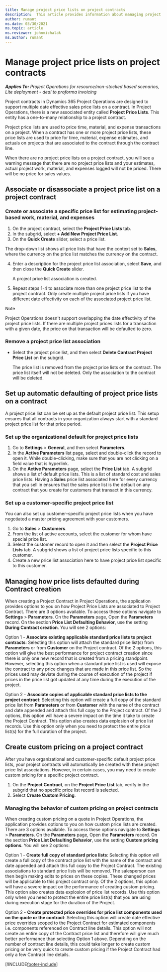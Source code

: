 ```yaml
---
title: Manage project price lists on project contracts
description:  This article provides information about managing project price lists on project contracts.
author: rumant
ms.date: 03/30/2021
ms.topic: article
ms.reviewer: johnmichalak
ms.author: rumant
---
```


# Manage project price lists on project contracts

_**Applies To:** Project Operations for resource/non-stocked based scenarios, Lite deployment - deal to proforma invoicing_

Project contracts in Dynamics 365 Project Operations are designed to support multiple date effective sales price lists on a contract. In Project Operations, there is a new associated entity called **Project Price Lists**. This entity has a one-to-many relationship to a project contract.

Project price lists are used to price time, material, and expense transactions on a project. When a contract has one or more project price lists, these price lists are used to price for time, material, expense estimates, and actuals on projects that are associated to the contract through the contract line.

When there are no project price lists on a project contract, you will see a warning message that there are no project price lists and your estimates, actual project work, material, and expenses logged will not be priced. There will be no price for sales values.

## Associate or disassociate a project price list on a project contract

### Create or associate a specific price list for estimating project-based work, material, and expenses

1. On the project contract, select the **Project Price Lists** tab.
2. In the subgrid, select **+ Add New Project Price List**.
3. On the **Quick Create** slider, select a price list. 

  The drop-down list shows all price lists that have the context set to **Sales**, where the currency on the price list matches the currency on the contract.
  
4. Enter a description for the project price list association, select **Save**, and then close the **Quick Create** slider.

   A project price list association is created.
   
5. Repeat steps 1-4 to associate more than one project price list to the project contract. Only create multiple project price lists if you have different date effectivity on each of the associated project price list.

> [!NOTE]
> Project Operations doesn't support overlapping the date effectivity of the project price lists. If there are multiple project prices lists for a transaction with a given date, the price on that transaction will be defaulted to zero.

### Remove a project price list association

- Select the project price list, and then select **Delete Contract Project Price List** on the subgrid. 

  The price list is removed from the project price lists on the contract. The price list itself will not be deleted. Only the association to the contract will be deleted.

## Set up automatic defaulting of project price lists on a contract

A project price list can be set up as the default project price list. This setup ensures that all contracts in your organization always start with a standard project price list for that price period.

### Set up the organizational default for project price lists

1. Go to **Settings** > **General**, and then select **Parameters**.
2. In the **Active Parameters** list page, select and double-click the record to open it. While double–clicking, make sure that you are not clicking on a field value that is hyperlink. 
3. On the **Active Parameters** page, select the **Price List** tab. A subgrid shows a list of default price lists. This is a list of standard cost and sales price lists. Having a **Sales** price list associated here for every currency that you sell in ensures that the sales price list is the default on any contract that you create for customers that transact in this currency.

### Set up a customer-specific project price list

You can also set up customer–specific project price lists when you have negotiated a master pricing agreement with your customers.

1. Go to **Sales** > **Customers**.
2. From the list of active accounts, select the customer for whom have special price list.
3. Select the customer record to open it and then select the **Project Price Lists** tab. A subgrid shows a list of project price lists specific to this customer. 
4. Create a new price list association here to have project price list specific to this customer.

## Managing how price lists defaulted during Contract creation

When creating a Project Contract in Project Operations, the application provides options to you on how Project Price Lists are associated to Project Contract. There are 3 options available. To access these options navigate to **Settings** \> **Parameters**. On the **Parameters** page, Open the **Parameters** record. On the section **Price List Defaulting Behavior**, use the setting **During Contract creation**. You will see 2 options:

Option 1 - **Associate existing applicable standard price lists to project contracts**: 
Selecting this option will attach the standard price list(s) from **Parameters** or from **Customer** on the Project contract. Of the 2 options, this option will give the best performance for project contract creation since there is only one new record that is created from a pricing standpoint. However, selecting this option when a standard price list is used will expose the contract to any price changes that are made in this price list. So the prices used may deviate during the course of execution of the project if prices in the price list got updated at any time during the execution of the project. 

Option 2 - **Associate copies of applicable standard price lists to the project contract**: 
Selecting this option will create a full copy of the standard price list from **Parameters** or from **Customer** with the name of the contract and date appended and attach this full copy to the Project contract. Of the 2 options, this option will have a severe impact on the time it take to create the Project Contract. This option also creates data explosion of price list records. Use this option only when you need to protect the entire price list(s) for the full duration of the project. 

## Create custom pricing on a project contract

After you have organizational and customer-specific default project price lists, your project contracts will automatically be created with these project price list associations. However, in certain cases, you may need to create custom pricing for a specific project contract. 

1. On the **Project Contract**, on the **Project Price List** tab, verify in the subgrid that no specific price list record is selected.
2. Select **Create Custom Pricing**. 

### Managing the behavior of custom pricing on project contracts

When creating custom pricing on a quote in Project Operations, the application provides options to you on how custom price lists are created. There are 3 options available. To access these options navigate to **Settings** \> **Parameters**. On the **Parameters** page, Open the **Parameters** record. On the section **Price List Defaulting Behavior**, use the setting **Custom pricing options**. You will see 2 options:

Option 1 - **Create full copy of standard price lists**: 
Selecting this option will create a full copy of the contract price list with the name of the contract and date appended and attach this full copy to the Project Contract. The existing associations to standard price lists will be removed.  The salesperson can then begin making edits to prices on these copies. These changed prices will be applicable to this project contract only. Of the 2 options, this option will have a severe impact on the performance of creating custom pricing. This option also creates data explosion of price list records. Use this option only when you need to protect the entire price list(s) that you are using during execution stage for the duration of the Project. 

Option 2 - **Create protected price overrides for price list components used on the quote or the contract**:
Selecting this option will create date effective price overrides scoped to the Project Contract for estimated components i.e. components referenced on Contract line details. This option will not create an entire copy of the Contract price list and therefore will give much better performance than selecting Option 1 above. Depending on the number of contract line details, this could take longer to create custom pricing or be very quick to create custom pricing if the Project Contract had only a few Contract line details.



[!INCLUDE[footer-include](../includes/footer-banner.md)]
